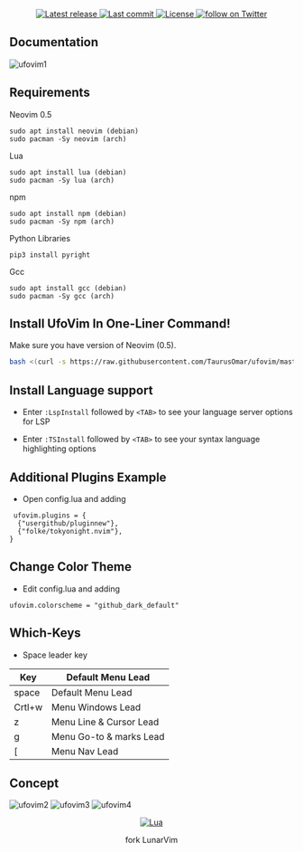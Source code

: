 
<div align="center"><p>
    <a href="https://github.com/taurusomar/ufovim/releases/latest">
      <img alt="Latest release" src="https://img.shields.io/github/v/release/taurusomar/ufovim" />
    </a>
    <a href="https://github.com/taurusomar/ufovim/pulse">
      <img alt="Last commit" src="https://img.shields.io/github/last-commit/taurusomar/ufovim"/>
    </a>
    <a href="https://github.com/taurusomar/ufovim/blob/main/LICENSE">
      <img src="https://img.shields.io/github/license/taurusomar/ufovim?style=flat-square&logo=GNU&label=License" alt="License"
    />
    <a href="https://twitter.com/intent/follow?screen_name=chrisatmachine">
      <img src="https://img.shields.io/twitter/follow/TaurusOmar_?style=social&logo=twitter" alt="follow on Twitter">
    </a>
</p>

</div>

## Documentation
![ufovim1](https://i.imgur.com/ChqSrMW.png)

## Requirements

Neovim 0.5
```
sudo apt install neovim (debian)
sudo pacman -Sy neovim (arch)
```
Lua
```
sudo apt install lua (debian)
sudo pacman -Sy lua (arch)
```
npm 

```
sudo apt install npm (debian)
sudo pacman -Sy npm (arch)
```
Python Libraries
```
pip3 install pyright
```
Gcc
```
sudo apt install gcc (debian)
sudo pacman -Sy gcc (arch)
```
## Install UfoVim In One-Liner Command!

Make sure you have  version of Neovim (0.5).

```bash
bash <(curl -s https://raw.githubusercontent.com/TaurusOmar/ufovim/master/utils/installer/install.sh)
```


## Install Language support

- Enter `:LspInstall` followed by `<TAB>` to see your language server options for LSP

- Enter `:TSInstall` followed by `<TAB>` to see your syntax language highlighting options

## Additional Plugins Example

- Open config.lua and adding
```
 ufovim.plugins = {
  {"usergithub/pluginnew"},
  {"folke/tokyonight.nvim"}, 
}
```
## Change Color Theme

- Edit config.lua and adding
```
ufovim.colorscheme = "github_dark_default"
```

## Which-Keys

- Space leader key


| Key         | Default Menu Lead                                                           |
|-------------|-----------------------------------------------------------------------------|
| space       | Default Menu Lead                                                           |
| Crtl+w      | Menu Windows Lead	                                                    |
| z           | Menu Line & Cursor Lead                                                     |
| g           | Menu Go-to & marks Lead                                                     |
| [           | Menu Nav Lead                                                               |

## Concept

![ufovim2](https://i.imgur.com/RAFYCsW.png)
![ufovim3](https://i.imgur.com/UkuMY1f.png)
![ufovim4](https://i.imgur.com/z1Jl2CM.png)

<div align="center" id="madewithlua">
	
[![Lua](https://img.shields.io/badge/Made%20with%20Lua-blue.svg?style=for-the-badge&logo=lua)](#madewithlua)

fork LunarVim
	
</div>
